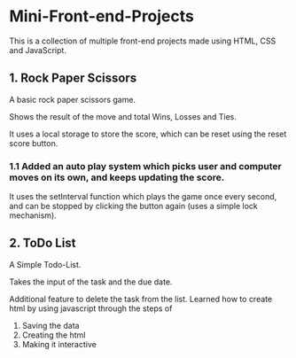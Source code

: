 # Mini-Front-end-Projects

This is a collection of multiple 
front-end projects made using HTML, CSS and JavaScript.

## 1. Rock Paper Scissors
A basic rock paper scissors game.

Shows the result of the move and total Wins, Losses and Ties.

It uses a local storage to store the score, which can be reset using the reset score button.

### 1.1 Added an auto play system which picks user and computer moves on its own, and keeps updating the score.
  It uses the setInterval function which plays the game once every second, and can be stopped by     clicking the button again (uses a simple lock mechanism).

## 2. ToDo List
A Simple Todo-List.

Takes the input of the task and the due date.

Additional feature to delete the task from the list.
Learned how to create html by using javascript through the steps of 
1. Saving the data
2. Creating the html
3. Making it interactive
